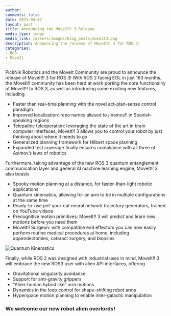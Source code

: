 ```yaml
---
author:
comments: false
date: 2021-04-01
layout: post
title: Announcing the MoveIt‼ 3 Release
media_type: image
media_link: /assets/images/blog_posts/moveit3.png
description: Announcing the release of MoveIt‼ 3 for ROS 3!
categories:
- ROS
- MoveIt
---
```


PickNik Robotics and the MoveIt Community are proud to announce the release of MoveIt‼ 3 for ROS 3! With ROS 2 facing EOL in just 163 months, the MoveIt‼ community has been hard at work porting the core functionality of MoveIt‼ to ROS 3, as well as introducing some exciting new features, including
- Faster than real-time planning with the novel act-plan-sense control paradigm
- Improved localization: repo names aliased to ¡¡Vamos‼ in Spanish-speaking regions
- Telepathic teleoperation: leveraging the state of the art in brain computer interfaces, MoveIt‼ 3 allows you to control your robot by just thinking about where it needs to go
- Generalized planning framework for Hilbert space planning
- Expanded test coverage finally ensures compliance with all three of Asimov’s laws of robotics

Furthermore, taking advantage of the new ROS 3 quantum entanglement communication layer and general AI machine learning engine, MoveIt‼ 3 also boasts
- Spooky motion planning at a distance, for faster-than-light robotic applications
- Quantum kinematics, allowing for an arm to be in multiple configurations at the same time
- Ready-to-use pet-your-cat neural network trajectory generators, trained on YouTube videos
- Precognitive motion primitives: MoveIt‼ 3 will predict and learn new motions before you need them
- MoveIt‼ Surgeon: with compatible end effectors you can now easily perform routine medical procedures at home, including appendectomies, cataract surgery, and biopsies

![Quantum Kinematics](/assets/images/blog_posts/quantum_arm.gif)

Finally, while ROS 2 was designed with industrial uses in mind, MoveIt‼ 3 will embrace the new ROS3 user with alien API interfaces, offering
- Gravitational singularity avoidance
- Support for anti-gravity grippers
- "Alien-human hybrid like" arm motions
- Dynamics in the loop control for shape-shifting robot arms
- Hyperspace motion planning to enable inter-galactic manipulation

### We welcome our new robot alien overlords!
